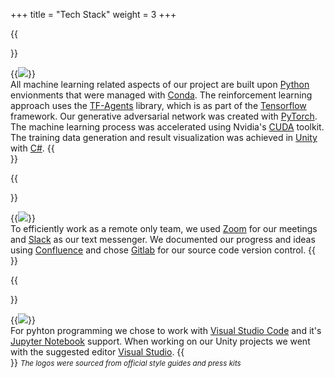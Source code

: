 +++
title = "Tech Stack"
weight = 3
+++

<style type="text/css">
    .nomargin > figure{ margin: 0; }
</style>


{{<section title="Core Technology">}}
<div class="nomargin">
{{<image src="frameworks.png">}}
</div>
All machine learning related aspects of our project are built upon <a href="https://python.org" target="_blank">Python</a> envionments that were managed with <a href="https://conda.io" target="_blank">Conda</a>.
The reinforcement learning approach uses the <a href="https://tensorflow.org/agents" target="_blank">TF-Agents</a> library, which is as part of the <a href="https://tensorflow.org" target="_blank">Tensorflow</a> framework.
Our generative adversarial network was created with <a href="https://pytorch.org" target="_blank">PyTorch</a>. The machine learning process was accelerated using Nvidia's <a href="https://developer.nvidia.com/cuda-toolkit" target="_blank">CUDA</a> toolkit.
The training data generation and result visualization was achieved in <a href="https://unity.com" target="_blank">Unity</a> with <a href="https://docs.microsoft.com/dotnet/csharp" target="_blank">C#</a>. 
{{</section>}}


{{<section title="Teamwork">}}
<div class="nomargin">
{{<image src="teamwork.png">}}
</div>
To efficiently work as a remote only team, we used <a href="https://zoom.us" target="_blank">Zoom</a> for our meetings and <a href="https://slack.com" target="_blank">Slack</a> as our text messenger.
We documented our progress and ideas using <a href="https://www.atlassian.com/software/confluence" target="_blank">Confluence</a> and chose <a href="https://gitlab.com" target="_blank">Gitlab</a> for our source code version control. 
{{</section>}}


{{<section title="Editors">}}
<div class="nomargin">
{{<image src="editors.png">}}
</div>
For pyhton programming we chose to work with <a href="https://code.visualstudio.com/" target="_blank">Visual Studio Code</a> and it's <a href="https://marketplace.visualstudio.com/items?itemName=ms-toolsai.jupyter" target="_blank">Jupyter Notebook</a> support.
When working on our Unity projects we went with the suggested editor <a href="https://visualstudio.microsoft.com/" target="_blank">Visual Studio</a>.
{{</section>}}
<i><small>The logos were sourced from official style guides and press kits</small></i>